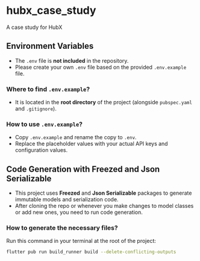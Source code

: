 # hubx_case_study

A case study for HubX


## Environment Variables

- The `.env` file is **not included** in the repository.  
- Please create your own `.env` file based on the provided `.env.example` file.

### Where to find `.env.example`?

- It is located in the **root directory** of the project (alongside `pubspec.yaml` and `.gitignore`).

### How to use `.env.example`?

- Copy `.env.example` and rename the copy to `.env`.  
- Replace the placeholder values with your actual API keys and configuration values.

## Code Generation with Freezed and Json Serializable

- This project uses **Freezed** and **Json Serializable** packages to generate immutable models and serialization code.  
- After cloning the repo or whenever you make changes to model classes or add new ones, you need to run code generation.

### How to generate the necessary files?

Run this command in your terminal at the root of the project:

```bash
flutter pub run build_runner build --delete-conflicting-outputs